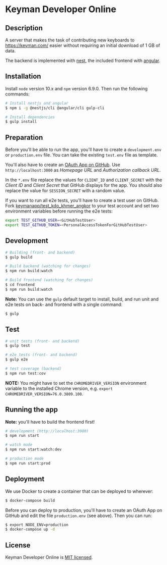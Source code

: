 # Keyman Developer Online

## Description

A server that makes the task of contributing new keyboards to https://keyman.com/ easier without requiring
an initial download of 1 GB of data.

The backend is implemented with [nest](https://nestjs.com/), the included frontend with
[angular](https://angular.io/).

## Installation

Install `node` version 10.x and `npm` version 6.9.0. Then run the following commands:

```bash
# Install nestjs and angular
$ npm i -g @nestjs/cli @angular/cli gulp-cli

# Install dependencies
$ gulp install
```

## Preparation

Before you'll be able to run the app, you'll have to create a `development.env` or `production.env`
file. You can take the existing `test.env` file as template.

You'll also have to create an [OAuth App on GitHub](https://github.com/settings/developers).
Use `http://localhost:3000` as _Homepage URL_ and _Authorization callback URL_.

In the `*.env` file replace the values for `CLIENT_ID` and `CLIENT_SECRET` with the _Client ID_ and
_Client Secret_ that GitHub displays for the app. You should also replace the value for
`SESSION_SECRET` with a random value.

If you want to run all e2e tests, you'll have to create a test user on GitHub. Fork
[keymanapp/test_kdo_khmer_angkor](https://github.com/keymanapp/test_kdo_khmer_angkor) to your test
account and set two environment variables before running the e2e tests:

```bash
export TEST_GITHUB_USER=<GitHubTestUser>
export TEST_GITHUB_TOKEN=<PersonalAccessTokenForGitHubTestUser>
```

## Development

```bash
# Building (front- and backend)
$ gulp build

# Build backend (watching for changes)
$ npm run build:watch

# Build frontend (watching for changes)
$ cd frontend
$ npm run build:watch
```

**Note:** You can use the `gulp` default target to install, build, and run unit and
e2e tests on back- and frontend with a single command:

```bash
$ gulp
```

## Test

```bash
# unit tests (front- and backend)
$ gulp test

# e2e tests (front- and backend)
$ gulp e2e

# test coverage (backend)
$ npm run test:cov
```

**NOTE:** You might have to set the `CHROMEDRIVER_VERSION` environment variable to the
installed Chrome version, e.g. `export CHROMEDRIVER_VERSION=76.0.3809.100`.

## Running the app

**Note:** you'll have to build the frontend first!

```bash
# development (http://localhost:3000)
$ npm run start

# watch mode
$ npm run start:watch:dev

# production mode
$ npm run start:prod
```

## Deployment

We use Docker to create a container that can be deployed to wherever:

```bash
$ docker-compose build
```

Before you can deploy to production, you'll have to create an OAuth App on GitHub and edit the file
`production.env` (see above). Then you can run:

```bash
$ export NODE_ENV=production
$ docker-compose up -d
```

## License

Keyman Developer Online is [MIT licensed](LICENSE).
